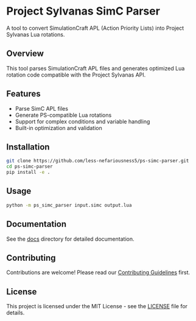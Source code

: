 # Project Sylvanas SimC Parser

A tool to convert SimulationCraft APL (Action Priority Lists) into Project Sylvanas Lua rotations.

## Overview

This tool parses SimulationCraft APL files and generates optimized Lua rotation code compatible with the Project Sylvanas API.

## Features

- Parse SimC APL files
- Generate PS-compatible Lua rotations
- Support for complex conditions and variable handling
- Built-in optimization and validation

## Installation

```bash
git clone https://github.com/less-nefariousness5/ps-simc-parser.git
cd ps-simc-parser
pip install -e .
```

## Usage

```bash
python -m ps_simc_parser input.simc output.lua
```

## Documentation

See the [docs](./docs) directory for detailed documentation.

## Contributing

Contributions are welcome! Please read our [Contributing Guidelines](./CONTRIBUTING.md) first.

## License

This project is licensed under the MIT License - see the [LICENSE](./LICENSE) file for details. 